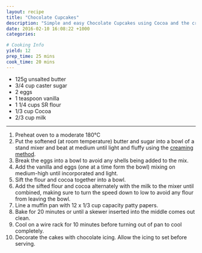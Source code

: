 ```yaml
---
layout: recipe
title: "Chocolate Cupcakes"
description: "Simple and easy Chocolate Cupcakes using Cocoa and the creaming method"
date: 2016-02-10 16:08:22 +1000
categories: 

# Cooking Info
yield: 12
prep_time: 25 mins
cook_time: 20 mins
---
```


* 125g unsalted butter
* 3/4 cup caster sugar
* 2 eggs
* 1 teaspoon vanilla
* 1 1/4 cups SR flour
* 1/3 cup Cocoa
* 2/3 cup milk

* * *

1. Preheat oven to a moderate 180°C 
2. Put the softened (at room temperature) butter and sugar into a bowl of a stand mixer and beat at medium until light and fluffy using the [creaming method].
3. Break the eggs into a bowl to avoid any shells being added to the mix.
4. Add the vanilla and eggs (one at a time form the bowl) mixing on medium-high until incorporated and light.
5. Sift the flour and cocoa together into a bowl.
6. Add the sifted flour and cocoa alternately with the milk to the mixer until combined, making sure to turn the speed down to low to avoid any flour from leaving the bowl.
7. Line a muffin pan with 12 x 1/3 cup capacity patty papers.
8. Bake for 20 minutes or until a skewer inserted into the middle comes out clean.
9. Cool on a wire rack for 10 minutes before turning out of pan to cool completely.
10. Decorate the cakes with chocolate icing. Allow the icing to set before serving.

[creaming method]: {{site.baseurl}}/wiki/creaming-method
